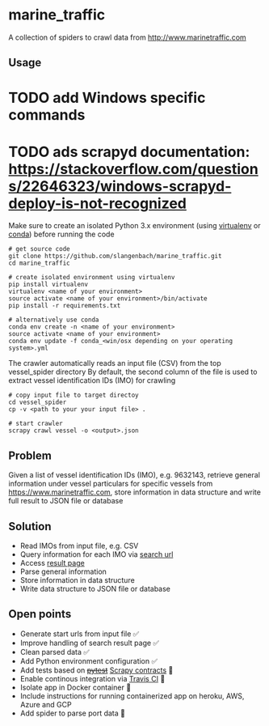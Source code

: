 # marine_traffic
A collection of spiders to crawl data from http://www.marinetraffic.com

## Usage 
# TODO add Windows specific commands
# TODO ads scrapyd documentation: https://stackoverflow.com/questions/22646323/windows-scrapyd-deploy-is-not-recognized
Make sure to create an isolated Python 3.x environment (using [virtualenv](https://virtualenv.pypa.io/en/stable/userguide/#usage) or [conda](https://conda.io/docs/user-guide/tasks/manage-environments.html#)) before running the code
```
# get source code
git clone https://github.com/slangenbach/marine_traffic.git
cd marine_traffic

# create isolated environment using virtualenv
pip install virtualenv
virtualenv <name of your environment>
source activate <name of your environment>/bin/activate
pip install -r requirements.txt

# alternatively use conda
conda env create -n <name of your environment>
source activate <name of your environment>
conda env update -f conda_<win/osx depending on your operating system>.yml
```
The crawler automatically reads an input file (CSV) from the top vessel_spider directory
By default, the second column of the file is used to extract vessel identification IDs (IMO) for crawling
```
# copy input file to target directoy
cd vessel_spider
cp -v <path to your your input file> .

# start crawler
scrapy crawl vessel -o <output>.json
```

## Problem
Given a list of vessel identification IDs (IMO), e.g. 9632143, retrieve general information under vessel particulars for specific vessels from https://www.marinetraffic.com, store information in data structure and write full result to JSON file or database

## Solution
* Read IMOs from input file, e.g. CSV
* Query information for each IMO via [search url](https://www.marinetraffic.com/en/ais/index/search/all?keyword=)
* Access [result page](https://www.marinetraffic.com/en/ais/details/ships/shipid:3409595/mmsi:219630000/vessel:9632143)
* Parse general information
* Store information in data structure
* Write data structure to JSON file or database

## Open points
* Generate start urls from input file :white_check_mark:
* Improve handling of search result page :white_check_mark:
* Clean parsed data :white_check_mark:
* Add Python environment configuration :white_check_mark:
* Add tests based on ~~[pytest](https://docs.pytest.org/en/latest/)~~ [Scrapy contracts](https://doc.scrapy.org/en/latest/topics/contracts.html) :construction:
* Enable continous integration via [Travis CI](https://travis-ci.org) :construction:
* Isolate app in Docker container :construction:
* Include instructions for running containerized app on heroku, AWS, Azure and GCP
* Add spider to parse port data :construction: